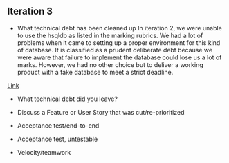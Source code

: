 ## Iteration 3

- What technical debt has been cleaned up
In iteration 2, we were unable to use the hsqldb as listed in the marking 
rubrics. We had a lot of problems when it came to setting up a proper environment 
for this kind of database. It is classified as a prudent deliberate debt because 
we were aware that failure to implement the database could lose us a lot of marks. 
However, we had no other choice but to deliver a working product with a fake 
database to meet a strict deadline.

[Link](https://code.cs.umanitoba.ca/3350-winter-2021-a03/winter-2021-a03-group-10/-/commit/b1dee02c8500d1346e2f24e4055976bcc56aa7b1)


- What technical debt did you leave?

- Discuss a Feature or User Story that was cut/re-prioritized

- Acceptance test/end-to-end

- Acceptance test, untestable

- Velocity/teamwork